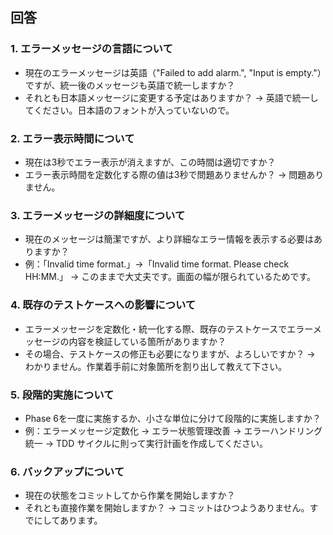 ## 回答

### 1. エラーメッセージの言語について
- 現在のエラーメッセージは英語（"Failed to add alarm.", "Input is empty."）ですが、統一後のメッセージも英語で統一しますか？
- それとも日本語メッセージに変更する予定はありますか？
→ 英語で統一してください。日本語のフォントが入っていないので。

### 2. エラー表示時間について
- 現在は3秒でエラー表示が消えますが、この時間は適切ですか？
- エラー表示時間を定数化する際の値は3秒で問題ありませんか？
→ 問題ありません。

### 3. エラーメッセージの詳細度について
- 現在のメッセージは簡潔ですが、より詳細なエラー情報を表示する必要はありますか？
- 例：「Invalid time format.」→「Invalid time format. Please check HH:MM.」
→ このままで大丈夫です。画面の幅が限られているためです。

### 4. 既存のテストケースへの影響について
- エラーメッセージを定数化・統一化する際、既存のテストケースでエラーメッセージの内容を検証している箇所がありますか？
- その場合、テストケースの修正も必要になりますが、よろしいですか？
→ わかりません。作業着手前に対象箇所を割り出して教えて下さい。

### 5. 段階的実施について
- Phase 6を一度に実施するか、小さな単位に分けて段階的に実施しますか？
- 例：エラーメッセージ定数化 → エラー状態管理改善 → エラーハンドリング統一
→ TDD サイクルに則って実行計画を作成してください。

### 6. バックアップについて
- 現在の状態をコミットしてから作業を開始しますか？
- それとも直接作業を開始しますか？
→ コミットはひつようありません。すでにしてあります。
